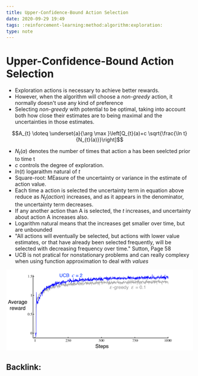 ```yaml
---
title: Upper-Confidence-Bound Action Selection
date: 2020-09-29 19:49
tags: :reinforcement-learning:method:algorithm:exploration:
type: note
---
```


# Upper-Confidence-Bound Action Selection #

- Exploration actions is necessary to achieve better rewards.
- However, when the algorithm will choose a *non-greedy* action, it normally doesn't use any kind of preference
- Selecting *non-greedy* with potential to be optimal, taking into account both how close their estimates are to being
  maximal and the uncertainties in those estimates.

$$A_{t} \doteq \underset{a}{\arg \max }\left[Q_{t}(a)+c \sqrt{\frac{\ln t}{N_{t}(a)}}\right]$$

- $N_t(a)$ denotes the number of times that action a has been seelcted prior to time t
- $c$ controls the degree of exploration.
- $ln(t)$ logaraithm natural of *t*
- Square-root: MEasure of the uncertainty or variance in the estimate of action value.
- Each time a action is selected the uncertainty term in equation above reduce as $N_{t}(action)$ increases, and as it
  appears in the denominator, the uncertainty term decreases.
- If any another action than A is selected, the *t* increases, and uncertainty about action A increases also.
- Logarithm natural means that the increases get smaller over time, but are unbounded
- "All actions will eventually be selected, but actions with lower value estimates, or that have already been selected
  frequently, will be selected with decreasing frequency over time." Sutton, Page 58
- UCB is not pratical for nonstationary problems and can really complexy when using function approximation to deal with
  *values*

![image](./images/sutton/ucb.png)

Backlink:
----
